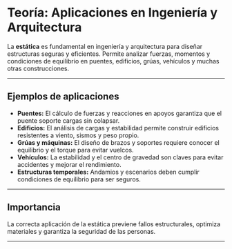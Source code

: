 
# Teoría: Aplicaciones en Ingeniería y Arquitectura

La **estática** es fundamental en ingeniería y arquitectura para diseñar estructuras seguras y eficientes. Permite analizar fuerzas, momentos y condiciones de equilibrio en puentes, edificios, grúas, vehículos y muchas otras construcciones.

---

## Ejemplos de aplicaciones

- **Puentes:** El cálculo de fuerzas y reacciones en apoyos garantiza que el puente soporte cargas sin colapsar.
- **Edificios:** El análisis de cargas y estabilidad permite construir edificios resistentes a viento, sismos y peso propio.
- **Grúas y máquinas:** El diseño de brazos y soportes requiere conocer el equilibrio y el torque para evitar vuelcos.
- **Vehículos:** La estabilidad y el centro de gravedad son claves para evitar accidentes y mejorar el rendimiento.
- **Estructuras temporales:** Andamios y escenarios deben cumplir condiciones de equilibrio para ser seguros.

---

## Importancia

La correcta aplicación de la estática previene fallos estructurales, optimiza materiales y garantiza la seguridad de las personas.

---
